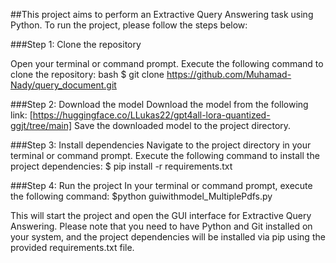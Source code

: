 ##This project aims to perform an Extractive Query Answering task using Python. To run the project, please follow the steps below:

###Step 1: Clone the repository

Open your terminal or command prompt.
Execute the following command to clone the repository:
bash
$ git clone https://github.com/Muhamad-Nady/query_document.git

###Step 2: Download the model
Download the model from the following link:
[https://huggingface.co/LLukas22/gpt4all-lora-quantized-ggjt/tree/main]
Save the downloaded model to the project directory.

###Step 3: Install dependencies
Navigate to the project directory in your terminal or command prompt.
Execute the following command to install the project dependencies:
$ pip install -r requirements.txt

###Step 4: Run the project
In your terminal or command prompt, execute the following command:
$python guiwithmodel_MultiplePdfs.py

This will start the project and open the GUI interface for Extractive Query Answering.
Please note that you need to have Python and Git installed on your system, and the project dependencies will be installed via pip using the provided requirements.txt file.
